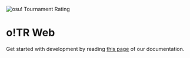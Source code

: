 ![osu! Tournament Rating](https://akinariosu.s-ul.eu/X1Me0Jpd)

# o!TR Web

Get started with development by reading [this page](https://docs.otr.stagec.xyz/Applications/Web/Getting-Started) of our documentation.
